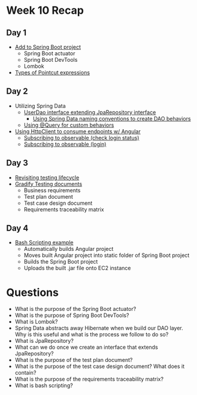 # Week 10 Recap

## Day 1
- [Add to Spring Boot project](https://github.com/211018jwa/training/blob/main/week-10/day-1/gradify-sb/pom.xml#L21-L36)
    - Spring Boot actuator
    - Spring Boot DevTools
    - Lombok
- [Types of Pointcut expressions](https://github.com/211018jwa/training/blob/main/week-10/day-1/spring-aop-notes.md#types-of-pointcut-expressions)

## Day 2
- Utilizing Spring Data
    - [UserDao interface extending JpaRepository interface](https://github.com/211018jwa/training/blob/main/week-10/day-2/gradify-sb/src/main/java/com/revature/gradifysb/dao/UserDao.java#L7-L15)
        - [Using Spring Data naming conventions to create DAO behaviors](https://github.com/211018jwa/training/blob/main/week-10/day-2/gradify-sb/src/main/java/com/revature/gradifysb/dao/UserDao.java#L13)
    - [Using @Query for custom behaviors](https://github.com/211018jwa/training/blob/main/week-10/day-2/gradify-sb/src/main/java/com/revature/gradifysb/dao/AssignmentDao.java#L12-L13)
- [Using HttpClient to consume endpoints w/ Angular](https://github.com/211018jwa/training/blob/main/week-10/day-2/gradify-sb-angular/src/app/login.service.ts#L11-L34)
    - [Subscribing to observable (check login status)](https://github.com/211018jwa/training/blob/main/week-10/day-2/gradify-sb-angular/src/app/login-page/login-page.component.ts#L28-L49)
    - [Subscribing to observable (login)](https://github.com/211018jwa/training/blob/main/week-10/day-2/gradify-sb-angular/src/app/login-page/login-page.component.ts#L51-L74)

## Day 3
- [Revisiting testing lifecycle](https://github.com/211018jwa/training/blob/main/week-10/day-3/testing-revisited.md)
- [Gradify Testing documents](https://github.com/211018jwa/training/tree/main/week-10/day-3/gradify-testing-process)
    - Business requirements
    - Test plan document
    - Test case design document
    - Requirements traceability matrix

## Day 4
- [Bash Scripting example](https://github.com/211018jwa/training/blob/main/week-10/day-4/build-project.sh)
    - Automatically builds Angular project
    - Moves built Angular project into static folder of Spring Boot project
    - Builds the Spring Boot project
    - Uploads the built .jar file onto EC2 instance

# Questions
* What is the purpose of the Spring Boot actuator?
* What is the purpose of Spring Boot DevTools?
* What is Lombok?
* Spring Data abstracts away Hibernate when we build our DAO layer. Why is this useful and what is the process we follow to do so?
* What is JpaRepository?
* What can we do once we create an interface that extends JpaRepository?
* What is the purpose of the test plan document?
* What is the purpose of the test case design document? What does it contain?
* What is the purpose of the requirements traceability matrix?
* What is bash scripting?
